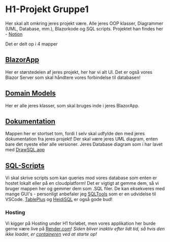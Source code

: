 # H1-Projekt Gruppe1
Her skal alt omkring jeres projekt være. Alle jeres OOP klasser, Diagrammer (UML, Database, mm.), Blazorkode og SQL scripts. 
Projektet han findes her - [Notion](https://www.notion.so/mercantec/Projekt-H1-Webshop-3eafa5e658f44a21a7edea55d419c3e8)

Det er delt op i 4 mapper 

## [BlazorApp](https://github.com/MAGS-Template/H1-Projekt/tree/master/BlazorApp)
Her er størstedelen af jeres projekt, her har vi alt UI. Det er også vores Blazor Server som skal håndtere vores forbindelse til databasen!

## [Domain Models](https://github.com/MAGS-Template/H1-Projekt/tree/master/Domain%20Models)
Her er alle jeres klasser, som skal bruges inde i jeres BlazorApp. 

## [Dokumentation](https://github.com/MAGS-Template/H1-Projekt/tree/master/Dokumentation)
Mappen her er stortset tom, fordi I selv skal udfylde den med jeres dokumentation fra jeres projekt! Der skal være jeres UML diagram, enten bare det nyeste eller alle versioner. 
Jeres Database diagram som i har lavet med [DrawSQL.app](drawsql.app)

## [SQL-Scripts](https://github.com/MAGS-Template/H1-Projekt/tree/master/SQL-Scripts)
Vi skal skrive scripts som kan queries mod vores database som enten er hostet lokalt eller på en cloudplatform! Det er vigtigt at gemme dem, så vi bruger mappen her og gemmer dem som .SQL filer. De kan eksekveres med mange GUI's - personligt anbefaler jeg [SQLTools](https://www.notion.so/mercantec/VSCode-Extensions-f4e03a6568ee483f85d9fc018ba6baa7?pvs=4#e439f568d1fe4749afa04ee204f37ac9) som er en udvidelse til VSCode. [TablePlus](https://tableplus.com/) og [HeidiSQL](https://www.heidisql.com/) er også gode bud!

### Hosting
Vi kigger på Hosting under H1 forløbet, men vores applikation her burde gerne være live på [Render.com](https://h1-template.onrender.com/)! *Siden bliver inaktiv efter lidt tid, så hvis den ikke loader, er [containeren](https://www.notion.so/mercantec/Containers-a9c3613888d342cca0221c7e0f68a767) ved at starte op!*
